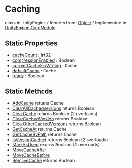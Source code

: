 # Caching
class in UnityEngine
 / Inherits from: <a href="https://docs.unity3d.com/6000.1/Documentation/ScriptReference/Object.html">Object</a> / Implemented in: <a href="https://docs.unity3d.com/6000.1/Documentation/ScriptReference/UnityEngine.CoreModule.html">UnityEngine.CoreModule</a>

## Static Properties
- <a href="https://docs.unity3d.com/6000.1/Documentation/ScriptReference/Caching-cacheCount.html">cacheCount</a> : Int32
- <a href="https://docs.unity3d.com/6000.1/Documentation/ScriptReference/Caching-compressionEnabled.html">compressionEnabled</a> : Boolean
- <a href="https://docs.unity3d.com/6000.1/Documentation/ScriptReference/Caching-currentCacheForWriting.html">currentCacheForWriting</a> : Cache
- <a href="https://docs.unity3d.com/6000.1/Documentation/ScriptReference/Caching-defaultCache.html">defaultCache</a> : Cache
- <a href="https://docs.unity3d.com/6000.1/Documentation/ScriptReference/Caching-ready.html">ready</a> : Boolean

## Static Methods
- <a href="https://docs.unity3d.com/6000.1/Documentation/ScriptReference/Caching.AddCache.html">AddCache</a> returns Cache
- <a href="https://docs.unity3d.com/6000.1/Documentation/ScriptReference/Caching.ClearAllCachedVersions.html">ClearAllCachedVersions</a> returns Boolean
- <a href="https://docs.unity3d.com/6000.1/Documentation/ScriptReference/Caching.ClearCache.html">ClearCache</a> returns Boolean (2 overloads)
- <a href="https://docs.unity3d.com/6000.1/Documentation/ScriptReference/Caching.ClearCachedVersion.html">ClearCachedVersion</a> returns Boolean
- <a href="https://docs.unity3d.com/6000.1/Documentation/ScriptReference/Caching.ClearOtherCachedVersions.html">ClearOtherCachedVersions</a> returns Boolean
- <a href="https://docs.unity3d.com/6000.1/Documentation/ScriptReference/Caching.GetCacheAt.html">GetCacheAt</a> returns Cache
- <a href="https://docs.unity3d.com/6000.1/Documentation/ScriptReference/Caching.GetCacheByPath.html">GetCacheByPath</a> returns Cache
- <a href="https://docs.unity3d.com/6000.1/Documentation/ScriptReference/Caching.IsVersionCached.html">IsVersionCached</a> returns Boolean (2 overloads)
- <a href="https://docs.unity3d.com/6000.1/Documentation/ScriptReference/Caching.MarkAsUsed.html">MarkAsUsed</a> returns Boolean (2 overloads)
- <a href="https://docs.unity3d.com/6000.1/Documentation/ScriptReference/Caching.MoveCacheAfter.html">MoveCacheAfter</a>
- <a href="https://docs.unity3d.com/6000.1/Documentation/ScriptReference/Caching.MoveCacheBefore.html">MoveCacheBefore</a>
- <a href="https://docs.unity3d.com/6000.1/Documentation/ScriptReference/Caching.RemoveCache.html">RemoveCache</a> returns Boolean
